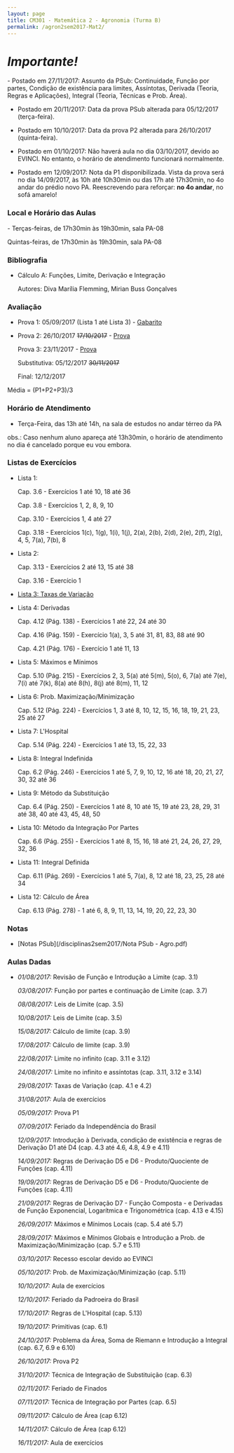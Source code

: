 ```yaml
---
layout: page
title: CM301 - Matemática 2 - Agronomia (Turma B)
permalink: /agron2sem2017-Mat2/
---
```

<h1><b><i>Importante!</i></b></h1>
- Postado em 27/11/2017: Assunto da PSub: Continuidade, Função por partes, Condição de existência para limites, Assíntotas, Derivada (Teoria, Regras e Aplicações), Integral (Teoria, Técnicas e Prob. Área).

- Postado em 20/11/2017: Data da prova PSub alterada para 05/12/2017 (terça-feira).

- Postado em 10/10/2017: Data da prova P2 alterada para 26/10/2017 (quinta-feira).

- Postado em 01/10/2017: Não haverá aula no dia 03/10/2017, devido ao EVINCI. No entanto, o horário de atendimento funcionará normalmente.

- Postado em 12/09/2017: Nota da P1 disponibilizada. Vista da prova será no dia 14/09/2017, às 10h até 10h30min ou das 17h até 17h30min, no 4o andar do prédio novo PA. Reescrevendo para reforçar: <b>no 4o andar</b>, no sofá amarelo!

<h3>Local e Horário das Aulas</h3>
- Terças-feiras, de 17h30min às 19h30min, sala PA-08

  Quintas-feiras, de 17h30min às 19h30min, sala PA-08
  
<h3>Bibliografia</h3>

- Cálculo A: Funções, Limite, Derivação e Integração 
	
  Autores: Diva Marília Flemming, Mirian Buss Gonçalves

<h3>Avaliação</h3>

- Prova 1: 05/09/2017 (Lista 1 até Lista 3) - [Gabarito](/disciplinas2sem2017/gabAgronP1-A.pdf)
  
- Prova 2: 26/10/2017 <strike>17/10/2017</strike> - [Prova](/disciplinas2sem2017/provaAgronP2-C.pdf)
  
  Prova 3: 23/11/2017 - [Prova](/disciplinas2sem2017/provaAgronP3-C.pdf)
  
  Substitutiva: 05/12/2017 <strike>30/11/2017</strike> 
  
  Final: 12/12/2017
  
Média = (P1+P2+P3)/3

<h3>Horário de Atendimento</h3>

- Terça-Feira, das 13h até 14h, na sala de estudos no andar térreo da PA 

obs.: Caso nenhum aluno apareça até 13h30min, o horário de atendimento no dia é cancelado porque eu vou embora.

<h3>Listas de Exercícios</h3>

- Lista 1: 

  Cap. 3.6 - Exercícios 1 até 10, 18 até 36
  
  Cap. 3.8 - Exercícios 1, 2, 8, 9, 10
  
  Cap. 3.10 - Exercícios 1, 4 até 27
  
  Cap. 3.18 - Exercícios 1(c), 1(g), 1(i), 1(j), 2(a), 2(b), 2(d), 2(e), 2(f), 2(g), 4, 5, 7(a), 7(b), 8
  
- Lista 2:

  Cap. 3.13 - Exercícios 2 até 13, 15 até 38

  Cap. 3.16 - Exercício 1  

- [Lista 3: Taxas de Variação](/disciplinas2sem2017/Lista3-AEF-taxaVar.pdf)

- Lista 4: Derivadas

  Cap. 4.12 (Pág. 138) - Exercícios 1 até 22, 24 até 30

  Cap. 4.16 (Pág. 159) - Exercício 1(a), 3, 5 até 31, 81, 83, 88 até 90
  
  Cap. 4.21 (Pág. 176) - Exercício 1 até 11, 13

- Lista 5: Máximos e Mínimos

  Cap. 5.10 (Pág. 215) - Exercícios 2, 3, 5(a) até 5(m), 5(o), 6, 7(a) até 7(e), 7(i) até 7(k), 8(a) até 8(h), 8(j) até 8(m), 11, 12

- Lista 6: Prob. Maximização/Minimização

  Cap. 5.12 (Pág. 224) - Exercícios 1, 3 até 8, 10, 12, 15, 16, 18, 19, 21, 23, 25 até 27

- Lista 7: L'Hospital

  Cap. 5.14 (Pág. 224) - Exercícios 1 até 13, 15, 22, 33

- Lista 8: Integral Indefinida

  Cap. 6.2 (Pág. 246) - Exercícios 1 até 5, 7, 9, 10, 12, 16 até 18, 20, 21, 27, 30, 32 até 36
  
- Lista 9: Método da Substituição

  Cap. 6.4 (Pág. 250) - Exercícios 1 até 8, 10 até 15, 19 até 23, 28, 29, 31 até 38, 40 até 43, 45, 48, 50
  
- Lista 10: Método da Integração Por Partes

  Cap. 6.6 (Pág. 255) - Exercícios 1 até 8, 15, 16, 18 até 21, 24, 26, 27, 29, 32, 36

- Lista 11: Integral Definida

  Cap. 6.11 (Pág. 269) - Exercícios 1 até 5, 7(a), 8, 12 até 18, 23, 25, 28 até 34
  
- Lista 12: Cálculo de Área

  Cap. 6.13 (Pág. 278) - 1 até 6, 8, 9, 11, 13, 14, 19, 20, 22, 23, 30
  
<h3>Notas</h3>

- [Notas PSub](/disciplinas2sem2017/Nota PSub - Agro.pdf)

<h3>Aulas Dadas</h3>

- _01/08/2017:_ Revisão de Função e Introdução a Limite (cap. 3.1)

  _03/08/2017:_ Função por partes e continuação de Limite (cap. 3.7)
  
  _08/08/2017:_ Leis de Limite (cap. 3.5)

  _10/08/2017:_ Leis de Limite (cap. 3.5)
  
  _15/08/2017:_ Cálculo de limite (cap. 3.9)
  
  _17/08/2017:_ Cálculo de limite (cap. 3.9)
  
  _22/08/2017:_ Limite no infinito (cap. 3.11 e 3.12)
  
  _24/08/2017:_ Limite no infinito e assíntotas (cap. 3.11, 3.12 e 3.14)
  
  _29/08/2017:_ Taxas de Variação (cap. 4.1 e 4.2)

  _31/08/2017:_ Aula de exercícios
  
  _05/09/2017:_ Prova P1
  
  _07/09/2017:_ Feriado da Independência do Brasil
  
  _12/09/2017:_ Introdução à Derivada, condição de existência e regras de Derivação D1 até D4 (cap. 4.3 até 4.6, 4.8, 4.9 e 4.11)
  
  _14/09/2017:_ Regras de Derivação D5 e D6 - Produto/Quociente de Funções (cap. 4.11)  
  
  _19/09/2017:_ Regras de Derivação D5 e D6 - Produto/Quociente de Funções (cap. 4.11)
  
  _21/09/2017:_ Regras de Derivação D7 - Função Composta - e Derivadas de Função Exponencial, Logarítmica e Trigonométrica (cap. 4.13 e 4.15)
  
  _26/09/2017:_ Máximos e Mínimos Locais (cap. 5.4 até 5.7)
  
  _28/09/2017:_ Máximos e Mínimos Globais e Introdução a Prob. de Maximização/Minimização (cap. 5.7 e 5.11)
  
  _03/10/2017:_ Recesso escolar devido ao EVINCI

  _05/10/2017:_ Prob. de Maximização/Minimização (cap. 5.11)
  
  _10/10/2017:_ Aula de exercícios

  _12/10/2017:_ Feriado da Padroeira do Brasil

  _17/10/2017:_ Regras de L'Hospital (cap. 5.13)
  
  _19/10/2017:_ Primitivas (cap. 6.1)  
  
  _24/10/2017:_ Problema da Área, Soma de Riemann e Introdução a Integral (cap. 6.7, 6.9 e 6.10)
  
  _26/10/2017:_ Prova P2
  
  _31/10/2017:_ Técnica de Integração de Substituição (cap. 6.3) 

  _02/11/2017:_ Feriado de Finados
  
  _07/11/2017:_ Técnica de Integração por Partes (cap. 6.5)
  
  _09/11/2017:_ Cálculo de Área (cap 6.12)

  _14/11/2017:_ Cálculo de Área (cap 6.12)
  
  _16/11/2017:_ Aula de exercícios
